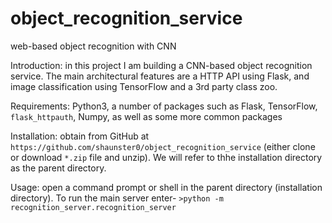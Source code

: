 # object_recognition_service
web-based object recognition with CNN

Introduction: in this project I am building a CNN-based object recognition service. The main architectural features are a HTTP API using Flask, and image classification using TensorFlow and a 3rd party class zoo.

Requirements: Python3, a number of packages such as Flask, TensorFlow, `flask_httpauth`, Numpy, as well as some more common packages

Installation: obtain from GitHub at `https://github.com/shaunster0/object_recognition_service` (either clone or download `*.zip` file and unzip). We will refer to thhe installation directory as the parent directory.

Usage: open a command prompt or shell in the parent directory (installation directory).
To run the main server enter-
`>python -m recognition_server.recognition_server`
